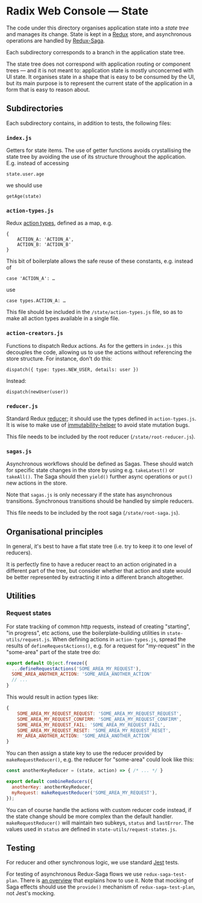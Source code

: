 # Radix Web Console — State

The code under this directory organises application state into a _state tree_
and manages its change. State is kept in a [Redux](https://redux.js.org/) store,
and asynchronous operations are handled by
[Redux-Saga](https://redux-saga.js.org/).

Each subdirectory corresponds to a branch in the application state tree.

The state tree does not correspond with application routing or component trees —
and it is not meant to: application state is mostly unconcerned with UI state.
It organises state in a shape that is easy to be consumed by the UI, but its
main purpose is to represent the current state of the application in a form that
is easy to reason about.

## Subdirectories

Each subdirectory contains, in addition to tests, the following files:

### `index.js`

Getters for state items. The use of getter functions avoids crystallising the
state tree by avoiding the use of its structure throughout the application.
E.g. instead of accessing

    state.user.age

we should use

    getAge(state)

### `action-types.js`

Redux [action types](https://redux.js.org/basics/actions), defined as a map,
e.g.

    {
        ACTION_A: 'ACTION_A',
        ACTION_B: 'ACTION_B'
    }

This bit of boilerplate allows the safe reuse of these constants, e.g. instead
of

    case 'ACTION_A': …

use

    case types.ACTION_A: …

This file should be included in the `/state/action-types.js` file, so as to make
all action types available in a single file.

### `action-creators.js`

Functions to dispatch Redux actions. As for the getters in `index.js` this
decouples the code, allowing us to use the actions without referencing the
store structure. For instance, don't do this:

    dispatch({ type: types.NEW_USER, details: user })

Instead:

    dispatch(newUser(user))

### `reducer.js`

Standard Redux [reducer](https://redux.js.org/basics/reducers); it should use
the types defined in `action-types.js`. It is wise to make use of
[immutability-helper]() to avoid state mutation bugs.

This file needs to be included by the root reducer (`/state/root-reducer.js`).

### `sagas.js`

Asynchronous workflows should be defined as Sagas. These should watch for
specific state changes in the store by using e.g. `takeLatest()` or `takeAll()`.
The Saga should then `yield()` further async operations or `put()` new actions
in the store.

Note that `sagas.js` is only necessary if the state has asynchronous
transitions. Synchronous transitions should be handled by simple reducers.

This file needs to be included by the root saga (`/state/root-saga.js`).

## Organisational principles

In general, it's best to have a flat state tree (i.e. try to keep it to one
level of reducers).

It is perfectly fine to have a reducer react to an action
originated in a different part of the tree, but consider whether that action and
state would be better represented by extracting it into a different branch
altogether.

## Utilities

### Request states

For state tracking of common http requests, instead of creating "starting",
"in progress", etc actions, use the boilerplate-building utilities in
`state-utils/request.js`. When defining actions in `action-types.js`, spread the
results of `defineRequestActions()`, e.g. for a request for "my-request" in the
"some-area" part of the state tree do:

```js
export default Object.freeze({
  ...defineRequestActions('SOME_AREA_MY_REQUEST'),
  SOME_AREA_ANOTHER_ACTION: 'SOME_AREA_ANOTHER_ACTION'
  // ...
}
```

This would result in action types like:

```js
{
    SOME_AREA_MY_REQUEST_REQUEST: 'SOME_AREA_MY_REQUEST_REQUEST',
    SOME_AREA_MY_REQUEST_CONFIRM: 'SOME_AREA_MY_REQUEST_CONFIRM',
    SOME_AREA_MY_REQUEST_FAIL: 'SOME_AREA_MY_REQUEST_FAIL',
    SOME_AREA_MY_REQUEST_RESET: 'SOME_AREA_MY_REQUEST_RESET',
    MY_AREA_ANOTHER_ACTION: 'SOME_AREA_ANOTHER_ACTION'
}
```

You can then assign a state key to use the reducer provided by
`makeRequestReducer()`, e.g. the reducer for "some-area" could look like this:

```js
const anotherKeyReducer = (state, action) => { /* ... */ }

export default combineReducers({
  anotherKey: anotherKeyReducer,
  myRequest: makeRequestReducer('SOME_AREA_MY_REQUEST'),
});
```

You can of course handle the actions with custom reducer code instead, if the
state change should be more complex than the default handler.
`makeRequestReducer()` will maintain two subkeys, `status` and `lastError`. The
values used in `status` are defined in `state-utils/request-states.js`.

## Testing

For reducer and other synchronous logic, we use standard
[Jest](https://facebook.github.io/jest/en/) tests.

For testing of asynchronous Redux-Saga flows we use `redux-saga-test-plan`.
There is
[an overview](https://survivejs.com/blog/redux-saga-test-plan-interview/) that
explains how to use it. Note that mocking of Saga effects should use the
`provide()` mechanism of `redux-saga-test-plan`, not Jest's mocking.
